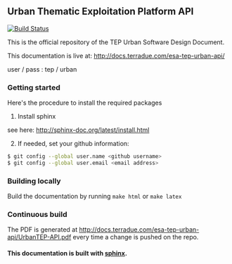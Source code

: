 ## Urban Thematic Exploitation Platform API

[![Build Status](https://build.terradue.com/buildStatus/icon?job=esa-tep-urban-api)](https://build.terradue.com/job/esa-tep-hydro-api/)

This is the official repository of the TEP Urban Software Design Document. 

This documentation is live at: http://docs.terradue.com/esa-tep-urban-api/

user / pass : tep / urban

### Getting started

Here's the procedure to install the required packages

1) Install sphinx

see here: http://sphinx-doc.org/latest/install.html

2) If needed, set your github information:

```bash
$ git config --global user.name <github username>
$ git config --global user.email <email address>
```

### Building locally

Build the documentation by running ``make html`` or ``make latex``

### Continuous build

The PDF is generated at http://docs.terradue.com/esa-tep-urban-api/UrbanTEP-API.pdf every time a change is pushed on the repo.

#### This documentation is built with [sphinx](http://sphinx-doc.org/).
